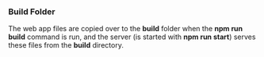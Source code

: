 ### Build Folder

The web app files are copied over to the **build** folder when the **npm run build** command is run, and the server (is started with **npm run start**) serves these files from the **build** directory.
